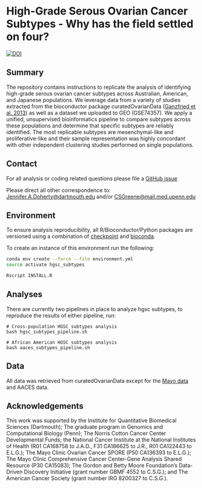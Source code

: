 # High-Grade Serous Ovarian Cancer Subtypes - Why has the field settled on four?

[![DOI](https://zenodo.org/badge/doi/10.5281/zenodo.32906.svg)](http://dx.doi.org/10.5281/zenodo.32906)

## Summary

The repository contains instructions to replicate the analysis of identifying
high-grade serous ovarian cancer subtypes across Australian, American, and
Japanese populations. We leverage data from a variety of studies extracted from
the bioconductor package curatedOvarianData
([Ganzfried et al. 2013](http://doi.org/10.1093/database/bat013)) as well as a
 dataset we uploaded to GEO (GSE74357). We apply a unified, unsupervised
bioinformatics pipeline to compare subtypes across these populations and
determine that specific subtypes are reliably identified. The most replicable
subtypes are mesenchymal-like and proliferative-like and their sample
representation was highly concordant with other independent clustering studies
performed on single populations.

## Contact

For all analysis or coding related questions please file a
[GitHub issue](https://github.com/greenelab/hgsc_subtypes/issues)

Please direct all other correspondence to:
Jennifer.A.Doherty@dartmouth.edu and/or CSGreene@mail.med.upenn.edu

## Environment

To ensure analysis reproducibility, all R/Bioconductor/Python packages are
versioned using a combination of
[checkpoint](https://cran.r-project.org/web/packages/checkpoint/index.html)
and [bioconda](https://github.com/bioconda/bioconda-recipes).

To create an instance of this environment run the following:

```sh
conda env create --force --file environment.yml
source activate hgsc_subtypes

Rscript INSTALL.R
```

## Analyses

There are currently two pipelines in place to analyze hgsc subtypes, to
reproduce the results of either pipeline, run:

```
# Cross-population HGSC subtypes analysis 
bash hgsc_subtypes_pipeline.sh

# African American HGSC subtypes analysis
bash aaces_subtypes_pipeline.sh
```

## Data

All data was retrieved from curatedOvarianData except for the
[Mayo data](https://www.ncbi.nlm.nih.gov/geo/query/acc.cgi?acc=GSE74357)
and AACES data.

## Acknowledgements

This work was supported by the Institute for Quantitative Biomedical Sciences
(Dartmouth); The graduate program in Genomics and Computational Biology (Penn);
The Norris Cotton Cancer Center Developmental Funds;
the National Cancer Institute at the National Institutes of Health (R01 CA168758
to J.A.D., F31 CA186625 to J.R., R01 CA122443 to E.L.G.); The Mayo Clinic
Ovarian Cancer SPORE (P50 CA136393 to E.L.G.); The Mayo Clinic Comprehensive
Cancer Center-Gene Analysis Shared Resource (P30 CA15083); The Gordon and Betty
Moore Foundation’s Data-Driven Discovery Initiative (grant number GBMF 4552 to
C.S.G.); and The American Cancer Society (grant number IRG 8200327 to C.S.G.).
